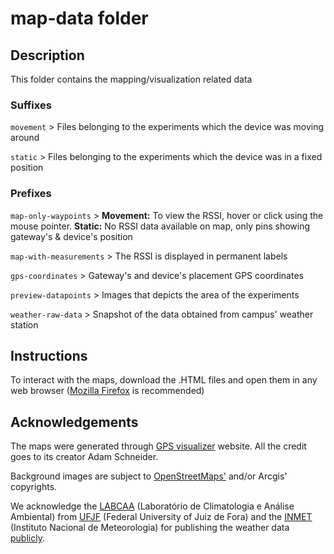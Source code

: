 # map-data folder

## Description

This folder contains the mapping/visualization related data

### Suffixes

`movement` > Files belonging to the experiments which the device was moving around

`static` > Files belonging to the experiments which the device was in a fixed position

### Prefixes

`map-only-waypoints` > **Movement:** To view the RSSI, hover or click using the mouse pointer. **Static:** No RSSI data available on map, only pins showing gateway's & device's position

`map-with-measurements` > The RSSI is displayed in permanent labels

`gps-coordinates` > Gateway's and device's placement GPS coordinates

`preview-datapoints` > Images that depicts the area of the experiments

`weather-raw-data` > Snapshot of the data obtained from campus' weather station

## Instructions

To interact with the maps, download the .HTML files and open them in any web browser ([Mozilla Firefox](https://www.mozilla.org/firefox/new/) is recommended)

## Acknowledgements

The maps were generated through [GPS visualizer](https://www.gpsvisualizer.com/) website. All the credit goes to its creator Adam Schneider.

Background images are subject to [OpenStreetMaps'](https://www.openstreetmap.org/copyright) and/or Arcgis' copyrights.

We acknowledge the [LABCAA](https://www2.ufjf.br/labcaa/estacao-meteorologica-automatica-ema/) (Laboratório de Climatologia e Análise Ambiental) from [UFJF](ufjf.br) (Federal University of Juiz de Fora) and the [INMET](https://portal.inmet.gov.br/sobre) (Instituto Nacional de Meteorologia) for publishing the weather data [publicly](https://tempo.inmet.gov.br/TabelaEstacoes/A518).